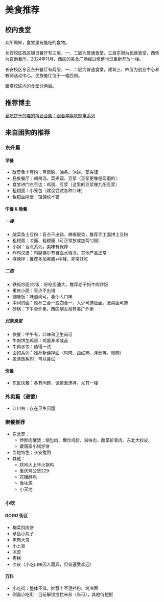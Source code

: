 <script setup lang="ts">
import MemberCard from "../.vitepress/components/unique/MemberCard.vue";
</script>

# 美食推荐

## 校内食堂

众所周知，食堂里有能吃的食物。

长安校区西区旭日餐厅有三层，一、二层为普通食堂，三层东侧为民族食堂，西侧为自助餐厅。2024年11月，西区的美食广场经过修整也已重新开放一楼。

长安校区东区东升餐厅有两层，一、二层为普通食堂，建筑三、四层为创业中心和教师活动中心。民族餐厅位于一楼西侧。

雁塔校区内的食堂分两层。

## 推荐博主

<MemberCard
  name="爱吃饼干的喵"
  avatarType="url"
  avatar="https://p3-pc.douyinpic.com/img/aweme-avatar/tos-cn-avt-0015_6f3907e1033e723af12925e04b7e3ff0~c5_300x300.jpeg"
  linkText="抖音主页"
  link="https://www.douyin.com/user/MS4wLjABAAAAhdyOaI6Uf0hSGbxUVCyf0Eusd3WI6LIHdPIxURqkOeQ"
/>

[爱吃饼干的喵的抖音合集：跟着学姐吃邮电系列](https://www.iesdouyin.com/share/mix/detail/7366461662573889588/)

## 来自困狗的推荐

### 东升篇

#### 早餐

- 酸菜鱼土豆粉：豆腐脑、油条、油饼、菜夹馍
- 民族餐厅：胡辣汤、菜夹馍、豆浆（豆浆更像是现磨的）
- 食堂进门左手边：鸡蛋、豆浆（这里的豆浆像九阳豆浆）
- 粗粮面：小笼包（建议尝试各种口味）
- 粗粮面隔壁：馄饨也不错

#### 午餐 & 晚餐

##### 一楼

- 酸菜鱼土豆粉：盲点不出错，辣椒很香，推荐手工面拼土豆粉
- 粗粮面：凉面、粗粮面（可正常放或加两勺醋）
- 小锅：盲点系列，美味有保障
- 炸鸡汉堡：鸡腿偶尔有冒血水情况，其他产品正常
- 麻辣拌：推荐多加麻酱+中辣，非常好吃

##### 二楼

- 铁板炒面/炒饭：好吃但油大，推荐老干妈牛肉炒饭
- 重庆小面：盲点不出错
- 咖喱饭：味道尚可，看个人口味
- 中间的面：推荐三合一或四合一，人少可选扯面，菠菜面可选
- 砂锅：下午卖炸串，西区朋友推荐美广炸串

##### 民族食堂

- 快餐：中午有，口味和卫生尚可
- 牛肉饼加鸡蛋：鸡蛋非半成品
- 牛肉水饺：值得一试
- 面的系列：推荐新疆拌面（鸡肉、西红柿、洋葱等，微辣）
- 盖浇饭系列：可以尝试

#### 快餐

- 东区快餐：各有问题，请慎重选择，尤其一楼

### 外卖篇（避雷）

- 江川右：存在卫生问题

### 聚餐推荐

- 东北菜：
  - 馋胖肉蟹煲：锅包肉、爆炒鸡胗、滋味肉、酸菜拆骨肉、东北大拉皮
  - 葳薇家小锅烀饼
- 当地特色：长安搅团
- 其他：
  - 陕师大上林火锅鸡
  - 重庆鸡公煲229
  - 花雕醉鸡
  - 渝味源
  - 小天地

### 小吃

#### GOGO 街区

- 梅菜扣肉饼
- 章鱼小丸子
- 熏肉大饼
- 小土豆
- 凉菜
- 枣糕
- 凉皮（小吃口味因人而异，但普遍受欢迎）

#### 万科

- 小吃街：整体不错，推荐土豆泥拌粉、烤冷面
- 侧面小吃街：目前解锁提拉米苏（尚可），其他待挖掘
